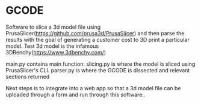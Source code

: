 # GCODE
Software to slice a 3d model file using PrusaSlicer(https://github.com/prusa3d/PrusaSlicer) and then parse the results with the goal of generating a customer cost to 3D print a particular model. 
Test 3d model is the infamous 3DBenchy(https://www.3dbenchy.com/)

main.py contains main function.
slicing.py is where the model is sliced using PrusaSlicer's CLI. 
parser.py is where the GCODE is dissected and relevant sections returned


Next steps is to integrate into a web app so that a 3d model file can be uploaded through a form and run through this software..
